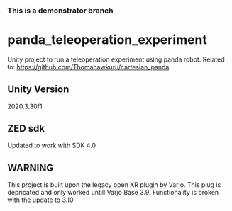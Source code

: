 ### This is a demonstrator branch

# panda_teleoperation_experiment
Unity project to run a teleoperation experiment using panda robot. 
Related to: https://github.com/Thomahawkuru/cartesian_panda

## Unity Version
2020.3.30f1

## ZED sdk
Updated to work with SDK 4.0

## WARNING
This project is built upon the legacy open XR plugin by Varjo. This plug is depricated and only worked untill Varjo Base 3.9. Functionality is broken with the update to 3.10
